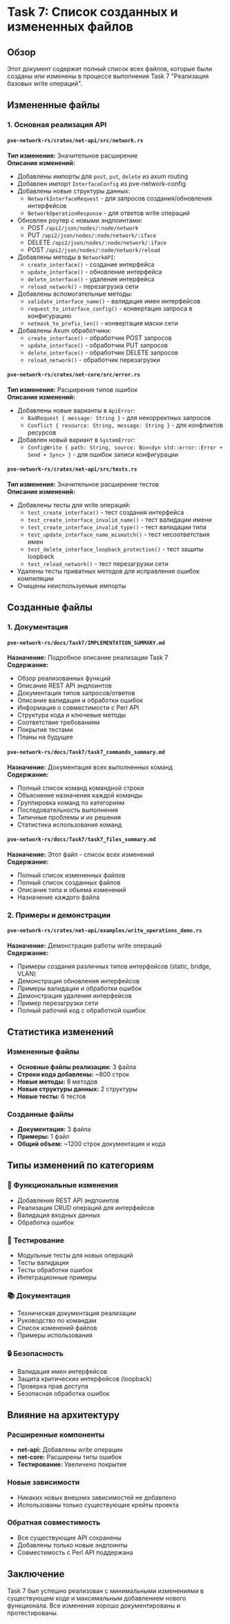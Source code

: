 # Task 7: Список созданных и измененных файлов

## Обзор
Этот документ содержит полный список всех файлов, которые были созданы или изменены в процессе выполнения Task 7 "Реализация базовых write операций".

## Измененные файлы

### 1. Основная реализация API

#### `pve-network-rs/crates/net-api/src/network.rs`
**Тип изменения:** Значительное расширение  
**Описание изменений:**
- Добавлены импорты для `post`, `put`, `delete` из axum routing
- Добавлен импорт `InterfaceConfig` из pve-network-config
- Добавлены новые структуры данных:
  - `NetworkInterfaceRequest` - для запросов создания/обновления интерфейсов
  - `NetworkOperationResponse` - для ответов write операций
- Обновлен роутер с новыми эндпоинтами:
  - POST `/api2/json/nodes/:node/network`
  - PUT `/api2/json/nodes/:node/network/:iface`
  - DELETE `/api2/json/nodes/:node/network/:iface`
  - POST `/api2/json/nodes/:node/network/reload`
- Добавлены методы в `NetworkAPI`:
  - `create_interface()` - создание интерфейса
  - `update_interface()` - обновление интерфейса
  - `delete_interface()` - удаление интерфейса
  - `reload_network()` - перезагрузка сети
- Добавлены вспомогательные методы:
  - `validate_interface_name()` - валидация имен интерфейсов
  - `request_to_interface_config()` - конвертация запроса в конфигурацию
  - `netmask_to_prefix_len()` - конвертация маски сети
- Добавлены Axum обработчики:
  - `create_interface()` - обработчик POST запросов
  - `update_interface()` - обработчик PUT запросов
  - `delete_interface()` - обработчик DELETE запросов
  - `reload_network()` - обработчик перезагрузки

#### `pve-network-rs/crates/net-core/src/error.rs`
**Тип изменения:** Расширение типов ошибок  
**Описание изменений:**
- Добавлены новые варианты в `ApiError`:
  - `BadRequest { message: String }` - для некорректных запросов
  - `Conflict { resource: String, message: String }` - для конфликтов ресурсов
- Добавлен новый вариант в `SystemError`:
  - `ConfigWrite { path: String, source: Box<dyn std::error::Error + Send + Sync> }` - для ошибок записи конфигурации

#### `pve-network-rs/crates/net-api/src/tests.rs`
**Тип изменения:** Значительное расширение тестов  
**Описание изменений:**
- Добавлены тесты для write операций:
  - `test_create_interface()` - тест создания интерфейса
  - `test_create_interface_invalid_name()` - тест валидации имени
  - `test_create_interface_invalid_type()` - тест валидации типа
  - `test_update_interface_name_mismatch()` - тест несоответствия имен
  - `test_delete_interface_loopback_protection()` - тест защиты loopback
  - `test_reload_network()` - тест перезагрузки сети
- Удалены тесты приватных методов для исправления ошибок компиляции
- Очищены неиспользуемые импорты

## Созданные файлы

### 1. Документация

#### `pve-network-rs/docs/Task7/IMPLEMENTATION_SUMMARY.md`
**Назначение:** Подробное описание реализации Task 7  
**Содержание:**
- Обзор реализованных функций
- Описание REST API эндпоинтов
- Документация типов запросов/ответов
- Описание валидации и обработки ошибок
- Информация о совместимости с Perl API
- Структура кода и ключевые методы
- Соответствие требованиям
- Покрытие тестами
- Планы на будущее

#### `pve-network-rs/docs/Task7/task7_commands_summary.md`
**Назначение:** Документация всех выполненных команд  
**Содержание:**
- Полный список команд командной строки
- Объяснение назначения каждой команды
- Группировка команд по категориям
- Последовательность выполнения
- Типичные проблемы и их решения
- Статистика использования команд

#### `pve-network-rs/docs/Task7/task7_files_summary.md`
**Назначение:** Этот файл - список всех изменений  
**Содержание:**
- Полный список измененных файлов
- Полный список созданных файлов
- Описание типа и объема изменений
- Назначение каждого файла

### 2. Примеры и демонстрации

#### `pve-network-rs/crates/net-api/examples/write_operations_demo.rs`
**Назначение:** Демонстрация работы write операций  
**Содержание:**
- Примеры создания различных типов интерфейсов (static, bridge, VLAN)
- Демонстрация обновления интерфейсов
- Примеры валидации и обработки ошибок
- Демонстрация удаления интерфейсов
- Пример перезагрузки сети
- Полный рабочий код с обработкой ошибок

## Статистика изменений

### Измененные файлы
- **Основные файлы реализации:** 3 файла
- **Строки кода добавлены:** ~800 строк
- **Новые методы:** 8 методов
- **Новые структуры данных:** 2 структуры
- **Новые тесты:** 6 тестов

### Созданные файлы
- **Документация:** 3 файла
- **Примеры:** 1 файл
- **Общий объем:** ~1200 строк документации и кода

## Типы изменений по категориям

### 🔧 Функциональные изменения
- Добавление REST API эндпоинтов
- Реализация CRUD операций для интерфейсов
- Валидация входных данных
- Обработка ошибок

### 🧪 Тестирование
- Модульные тесты для новых операций
- Тесты валидации
- Тесты обработки ошибок
- Интеграционные примеры

### 📚 Документация
- Техническая документация реализации
- Руководство по командам
- Список изменений файлов
- Примеры использования

### 🔒 Безопасность
- Валидация имен интерфейсов
- Защита критических интерфейсов (loopback)
- Проверка прав доступа
- Безопасная обработка ошибок

## Влияние на архитектуру

### Расширенные компоненты
- **net-api:** Добавлены write операции
- **net-core:** Расширены типы ошибок
- **Тестирование:** Увеличено покрытие

### Новые зависимости
- Никаких новых внешних зависимостей не добавлено
- Использованы только существующие крейты проекта

### Обратная совместимость
- Все существующие API сохранены
- Добавлены только новые эндпоинты
- Совместимость с Perl API поддержана

## Заключение

Task 7 был успешно реализован с минимальными изменениями в существующем коде и максимальным добавлением нового функционала. Все изменения хорошо документированы и протестированы.